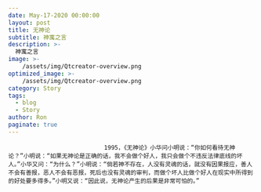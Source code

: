 ```yaml
---
date: May-17-2020 00:00:00
layout: post
title: 无神论
subtitle: 神寓之言
description: >-
  神寓之言
image: >-
    /assets/img/Qtcreator-overview.png
optimized_image: >-
    /assets/img/Qtcreator-overview.png
category: Story
tags:
  - blog
  - Story
author: Ron
paginate: true
---
```


							　　1995，《无神论》小华问小明说：“你如何看待无神论？”小明说：“如果无神论是正确的话，我不会做个好人，我只会做个不违反法律底线的坏人。”小华又问：“为什么？”小明说：“倘若神不存在，人没有灵魂的话，就没有因果报应，善人不会有善报，恶人不会有恶报，死后也没有灵魂的审判，而做个坏人比做个好人在现实中所得到的好处要多得多。”小明又说：“因此说，无神论产生的后果是非常可怕的。”
							
							
						